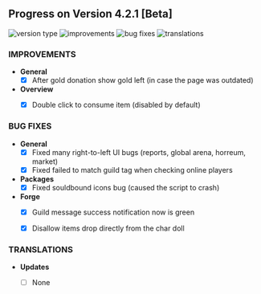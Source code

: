 ## Progress on Version 4.2.1 [Beta]

![version type](https://img.shields.io/badge/version-beta-yellow.svg?style=flat-square)
![improvements](https://img.shields.io/badge/improvements-2-green.svg?style=flat-square)
![bug fixes](https://img.shields.io/badge/bug%20fixes-5-red.svg?style=flat-square)
![translations](https://img.shields.io/badge/translations-0-blue.svg?style=flat-square)

### IMPROVEMENTS
- **General**
	- [x] After gold donation show gold left (in case the page was outdated)
- **Overview**
	- [x] Double click to consume item (disabled by default)


### BUG FIXES
- **General**
	- [x] Fixed many right-to-left UI bugs (reports, global arena, horreum, market)
	- [x] Fixed failed to match guild tag when checking online players
- **Packages**
	- [x] Fixed souldbound icons bug (caused the script to crash)
- **Forge**
	- [x] Guild message success notification now is green
	- [x] Disallow items drop directly from the char doll


### TRANSLATIONS
-  **Updates**
	- [ ] None

